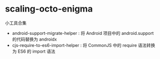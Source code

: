 # scaling-octo-enigma

小工具合集

- android-support-migrate-helper : 将 Android 项目中的 android.support 的代码替换为 androidx
- cjs-require-to-es6-import-helper : 将 CommonJS 中的 require 语法转换为 ES6 的 import 语法
